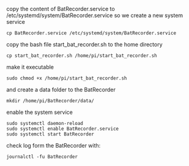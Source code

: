 copy the content of BatRecorder.service to /etc/systemd/system/BatRecorder.service so we create a new system service 
```
cp BatRecorder.service /etc/systemd/system/BatRecorder.service
```

copy the bash file start_bat_recorder.sh to the home directory 
```
cp start_bat_recorder.sh /home/pi/start_bat_recorder.sh
```

make it executable
```
sudo chmod +x /home/pi/start_bat_recorder.sh
```

and create a data folder to the BatRecorder
```
mkdir /home/pi/BatRecorder/data/
```

enable the system service 
```
sudo systemctl daemon-reload
sudo systemctl enable BatRecorder.service
sudo systemctl start BatRecorder
```

check log form the BatRecorder with:
```
journalctl -fu BatRecorder
```